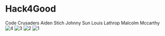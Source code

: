 # Hack4Good
Code Crusaders
Aiden Stich 
Johnny Sun
Louis Lathrop
Malcolm Mccarthy
![4](https://github.com/AidenStich/Hack4Good/assets/131985907/e9d9bb26-3cd5-44b1-aae7-5155f5461184)
![3](https://github.com/AidenStich/Hack4Good/assets/131985907/9f136127-4f87-4db5-b89f-65760b6081ea)
![2](https://github.com/AidenStich/Hack4Good/assets/131985907/3a58b302-729c-4d27-9de0-c1c80a200a0e)
![1](https://github.com/AidenStich/Hack4Good/assets/131985907/31727241-4021-43dd-851d-6e62e42e8cdc)
